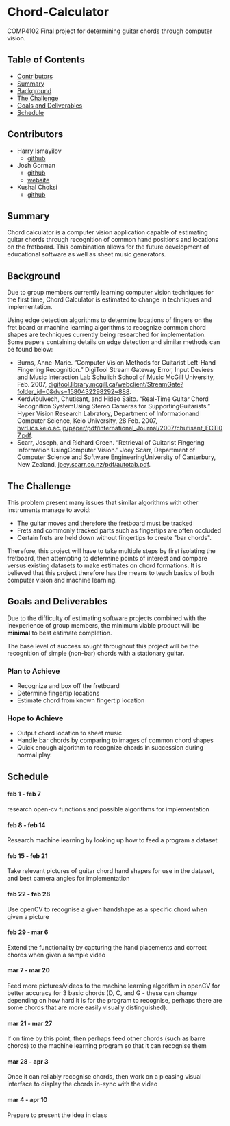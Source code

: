 # Chord-Calculator
COMP4102 Final project for determining guitar chords through computer vision.

## Table of Contents
- [Contributors](#contributors)
- [Summary](#summary)
- [Background](#background)
- [The Challenge](#the-challenge)
- [Goals and Deliverables](#goals-and-deliverables)
- [Schedule](#schedule)


## Contributors
- Harry Ismayilov
  + [github ]()
- Josh Gorman
  + [github](https://github.com/Liannus)
  + [website](https://joshgorman.ca/)
- Kushal Choksi
  + [github]()

## Summary
Chord calculator is a computer vision application capable of estimating guitar chords through recognition of common hand positions and locations on the fretboard. This combination allows for the future development of educational software as well as sheet music generators.

## Background
Due to group members currently learning computer vision techniques for the first time, Chord Calculator is estimated to change in techniques and implementation.

Using edge detection algorithms to determine locations of fingers on the fret board or machine learning algorithms to recognize common chord shapes are techniques currently being researched for implementation. Some papers containing details on edge detection and similar methods can be found below:

- Burns, Anne-Marie. “Computer Vision Methods for Guitarist Left-Hand Fingering Recognition.” DigiTool Stream Gateway Error, Input Deviees and Music Interaction Lab Schulich School of Music McGill University, Feb. 2007, [digitool.library.mcgill.ca/webclient/StreamGate?folder_id=0&amp;dvs=1580432298292~888](digitool.library.mcgill.ca/webclient/StreamGate?folder_id=0&amp;dvs=1580432298292~888).
- Kerdvibulvech, Chutisant, and Hideo Saito. “Real-Time Guitar Chord Recognition SystemUsing Stereo Cameras for SupportingGuitarists.” Hyper Vision Research Labratory, Department of Informationand Computer Science, Keio University, 28 Feb. 2007, [hvrl.ics.keio.ac.jp/paper/pdf/international_Journal/2007/chutisant_ECTI07.pdf](hvrl.ics.keio.ac.jp/paper/pdf/international_Journal/2007/chutisant_ECTI07.pdf).
- Scarr, Joseph, and Richard Green. “Retrieval of Guitarist Fingering Information UsingComputer Vision.” Joey Scarr, Department of Computer Science and Software EngineeringUniversity of Canterbury, New Zealand, [joey.scarr.co.nz/pdf/autotab.pdf](joey.scarr.co.nz/pdf/autotab.pdf).

## The Challenge
This problem present many issues that similar algorithms with other instruments manage to avoid:
- The guitar moves and therefore the fretboard must be tracked
- Frets and commonly tracked parts such as fingertips are often occluded
- Certain frets are held down without fingertips to create "bar chords".

Therefore, this project will have to take multiple steps by first isolating the fretboard, then attempting to determine points of interest and compare versus existing datasets to make estimates on chord formations. It is believed that this project therefore has the means to teach basics of both computer vision and machine learning.

## Goals and Deliverables
Due to the difficulty of estimating software projects combined with the inexperience of group members, the minimum viable product will be **minimal** to best estimate completion.

The base level of success sought throughout this project will be the recognition of simple (non-bar) chords with a stationary guitar.

### Plan to Achieve
- Recognize and box off the fretboard
- Determine fingertip locations
- Estimate chord from known fingertip location

### Hope to Achieve
- Output chord location to sheet music
- Handle bar chords by comparing to images of common chord shapes
- Quick enough algorithm to recognize chords in succession during normal play.

## Schedule
#### feb 1  - feb 7
research open-cv functions and possible algorithms for implementation

#### feb 8  - feb 14
Research machine learning by looking up how to  feed a program a dataset

#### feb 15 - feb 21
Take relevant pictures of guitar chord hand shapes for use in the dataset, and best camera angles for implementation

#### feb 22 - feb 28
Use openCV to recognise a given handshape as a specific chord when given a picture

#### feb 29 - mar 6
Extend the functionality by capturing the hand placements and correct chords when given a sample video 

#### mar 7  - mar 20
Feed more pictures/videos to the machine learning algorithm in openCV for better accuracy for 3 basic chords (D, C, and G - these can change depending on how hard it is for the program to recognise, perhaps there are some chords that are more easily visually distinguished).

#### mar 21 - mar 27
If on time by this point, then perhaps feed other chords (such as barre chords) to the machine learning program so that it can recognise them

#### mar 28 - apr 3
Once it can reliably recognise chords, then work on a pleasing visual interface to display the chords in-sync with the video 

#### mar 4  - apr 10
Prepare to present the idea in class



